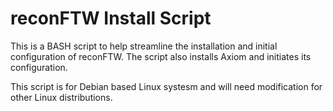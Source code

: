 # reconFTW Install Script

This is a BASH script to help streamline the installation and initial configuration of reconFTW. The script also installs Axiom and initiates its configuration.

This script is for Debian based Linux systesm and will need modification for other Linux distributions.

